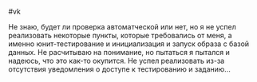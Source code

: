 #vk

Не знаю, будет ли проверка автоматческой или нет, но я не успел реализовать некоторые пункты, которые требовались от меня, а именно юнит-тестирование и инициализация и запуск образа с базой данных. Не расчитываю на понимание, но пытаться я пытался и надеюсь, что это как-то окупится. Не успел реализовать из-за отсутствия уведомления о доступе к тестированию и заданию...
